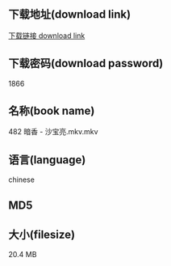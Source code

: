 ## 下载地址(download link)
[下载链接 download link](https://voluble-croquembouche-d321dc.netlify.app/?s=482+%E6%9A%97%E9%A6%99+-+%E6%B2%99%E5%AE%9D%E4%BA%AE.mkv)

## 下载密码(download password)
1866

## 名称(book name)
482 暗香 - 沙宝亮.mkv.mkv

## 语言(language)
chinese

## MD5


## 大小(filesize)
20.4 MB
